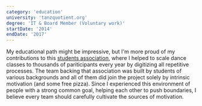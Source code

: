 ```yaml
---
category: 'education'
university: 'tanzquotient.org'
degree: 'IT & Board Member (Voluntary work)'
startDate: '2014'
endDate: '2017'
---
```


My educational path might be impressive, but I'm more
proud of my contributions to this
[students association](https://tanzquotient.org/en/), where I helped to scale
dance classes to thousands of pariticipants every year by digitizing all
repetitive processes. The team backing that association was built by students of
various backgrounds and all of them did join the project solely by intrinsic
motivation (and some free pizza). Since I experienced this environment of people
with a strong common goal, helping each other to push boundaries, I believe
every team should carefully cultivate the sources of motivation.
